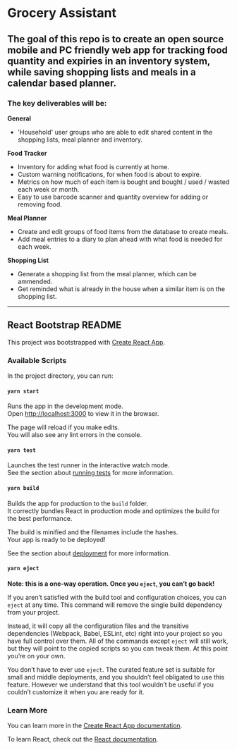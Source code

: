 # Grocery Assistant

## The goal of this repo is to create an open source mobile and PC friendly web app for tracking food quantity and expiries in an inventory system, while saving shopping lists and meals in a calendar based planner.

### The key deliverables will be:

**General**
- 'Household' user groups who are able to edit shared content in the shopping lists, meal planner and inventory.

**Food Tracker**
- Inventory for adding what food is currently at home.
- Custom warning notifications, for when food is about to expire.
- Metrics on how much of each item is bought and bought / used / wasted each week or month.
- Easy to use barcode scanner and quantity overview for adding or removing food.  

**Meal Planner**
- Create and edit groups of food items from the database to create meals.
- Add meal entries to a diary to plan ahead with what food is needed for each week. 

**Shopping List**
- Generate a shopping list from the meal planner, which can be ammended.
- Get reminded what is already in the house when a similar item is on the shopping list.

<hr />

## React Bootstrap README

This project was bootstrapped with [Create React App](https://github.com/facebook/create-react-app).

### Available Scripts

In the project directory, you can run:

#### `yarn start`

Runs the app in the development mode.<br />
Open [http://localhost:3000](http://localhost:3000) to view it in the browser.

The page will reload if you make edits.<br />
You will also see any lint errors in the console.

#### `yarn test`

Launches the test runner in the interactive watch mode.<br />
See the section about [running tests](https://facebook.github.io/create-react-app/docs/running-tests) for more information.

#### `yarn build`

Builds the app for production to the `build` folder.<br />
It correctly bundles React in production mode and optimizes the build for the best performance.

The build is minified and the filenames include the hashes.<br />
Your app is ready to be deployed!

See the section about [deployment](https://facebook.github.io/create-react-app/docs/deployment) for more information.

#### `yarn eject`

**Note: this is a one-way operation. Once you `eject`, you can’t go back!**

If you aren’t satisfied with the build tool and configuration choices, you can `eject` at any time. This command will remove the single build dependency from your project.

Instead, it will copy all the configuration files and the transitive dependencies (Webpack, Babel, ESLint, etc) right into your project so you have full control over them. All of the commands except `eject` will still work, but they will point to the copied scripts so you can tweak them. At this point you’re on your own.

You don’t have to ever use `eject`. The curated feature set is suitable for small and middle deployments, and you shouldn’t feel obligated to use this feature. However we understand that this tool wouldn’t be useful if you couldn’t customize it when you are ready for it.

### Learn More

You can learn more in the [Create React App documentation](https://facebook.github.io/create-react-app/docs/getting-started).

To learn React, check out the [React documentation](https://reactjs.org/).